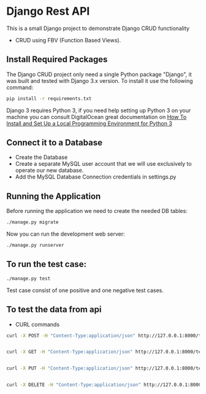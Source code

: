 # Django Rest API

This is a small Django project to demonstrate Django CRUD functionality

* CRUD using FBV (Function Based Views).

## Install Required Packages

The Django CRUD project only need a single Python package "Django", it was built and tested with Django 3.x version. To install it use the following command:

```bash
pip install -r requirements.txt
```

Django 3 requires Python 3, if you need help setting up Python 3 on your machine you can consult DigitalOcean great documentation on [How To Install and Set Up a Local Programming Environment for Python 3](https://www.digitalocean.com/community/tutorial_series/how-to-install-and-set-up-a-local-programming-environment-for-python-3)


## Connect it to a Database

* Create the Database
* Create a separate MySQL user account that we will use exclusively to operate our new database.
* Add the MySQL Database Connection credentials in settings.py

## Running the Application

Before running the application we need to create the needed DB tables:

```bash
./manage.py migrate
```
Now you can run the development web server:

```bash
./manage.py runserver
```
## To run the test case:

```bash
./manage.py test
```
Test case consist of one positive and one negative test cases.

## To test the data from api
* CURL commands

```bash
curl -X POST -H "Content-Type:application/json" http://127.0.0.1:8000/team/create -d '{"firstname": "John","lastname": "Doe", "phonenumber": "1234567890", "email":"test@test.com","role": "True"}'


curl -X GET -H "Content-Type:application/json" http://127.0.0.1:8000/team/all -d'{}'


curl -X PUT -H "Content-Type:application/json" http://127.0.0.1:8000/team/update -d '{"id":"1","firstname":"Jack","phonenumber":"0987654321"}'


curl -X DELETE -H "Content-Type:application/json" http://127.0.0.1:8000/team/delete -d '{"id":"1"}'

```
